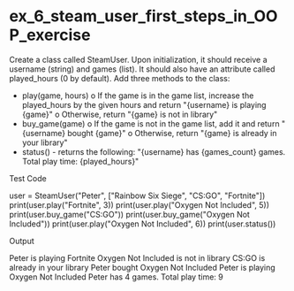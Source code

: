 # ex_6_steam_user_first_steps_in_OOP_exercise

Create a class called SteamUser. Upon initialization, it should receive a username (string) and games (list). It should also have an attribute called played_hours (0 by default). Add three methods to the class:
-	play(game, hours)
o	If the game is in the game list, increase the played_hours by the given hours and return "{username} is playing {game}"
o	Otherwise, return "{game} is not in library"
-	buy_game(game)
o	If the game is not in the game list, add it and return "{username} bought {game}"
o	Otherwise, return "{game} is already in your library"
-	status() - returns the following:
    "{username} has {games_count} games. Total play time: {played_hours}"

Test Code

user = SteamUser("Peter", ["Rainbow Six Siege", "CS:GO", "Fortnite"])
print(user.play("Fortnite", 3))
print(user.play("Oxygen Not Included", 5))
print(user.buy_game("CS:GO"))
print(user.buy_game("Oxygen Not Included"))
print(user.play("Oxygen Not Included", 6))
print(user.status())

Output

Peter is playing Fortnite
Oxygen Not Included is not in library
CS:GO is already in your library
Peter bought Oxygen Not Included
Peter is playing Oxygen Not Included
Peter has 4 games. Total play time: 9

